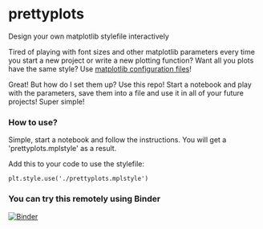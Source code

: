 # prettyplots

Design your own matplotlib stylefile interactively

Tired of playing with font sizes and other matplotlib parameters every time you start a new project or write a new plotting function?
Want all you plots have the same style?
Use [matplotlib configuration files](https://matplotlib.org/devdocs/tutorials/introductory/customizing.html)!

Great! But how do I set them up?
Use this repo!
Start a notebook and play with the parameters, save them into a file and use it in all of your future projects!
Super simple!

### How to use?

Simple, start a notebook and follow the instructions.
You will get a 'prettyplots.mplstyle' as a result.

Add this to your code to use the stylefile:
```
plt.style.use('./prettyplots.mplstyle')
```

### You can try this remotely using Binder

[![Binder](https://mybinder.org/badge_logo.svg)](https://mybinder.org/v2/gh/epifanio/prettyplots/master?filepath=prettyplots.ipynb)
